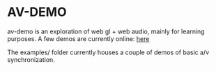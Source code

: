 # AV-DEMO

av-demo is an exploration of web gl + web audio, mainly for learning purposes. A few demos are currently online: [here](https://av-demo.herokuapp.com/demos)

The examples/ folder currently houses a couple of demos of basic a/v synchronization.
